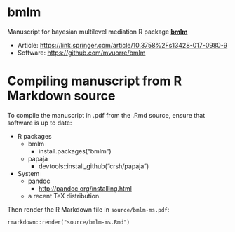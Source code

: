 
<!-- README.md is generated from README.Rmd. Please edit that file -->

# bmlm

Manuscript for bayesian multilevel mediation R package
[**bmlm**](https://cran.r-project.org/web/packages/bmlm/)

  - Article:
    <https://link.springer.com/article/10.3758%2Fs13428-017-0980-9>
  - Software: <https://github.com/mvuorre/bmlm>

# Compiling manuscript from R Markdown source

To compile the manuscript in .pdf from the .Rmd source, ensure that
software is up to date:

  - R packages
      - bmlm
          - install.packages(“bmlm”)
      - papaja
          - devtools::install\_github(“crsh/papaja”)
  - System
      - pandoc
          - <http://pandoc.org/installing.html>
      - a recent TeX distribution.

Then render the R Markdown file in `source/bmlm-ms.pdf`:

    rmarkdown::render("source/bmlm-ms.Rmd")
